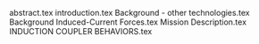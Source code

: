 abstract.tex
introduction.tex
Background - other technologies.tex
Background  Induced-Current Forces.tex
Mission Description.tex
INDUCTION COUPLER BEHAVIORS.tex